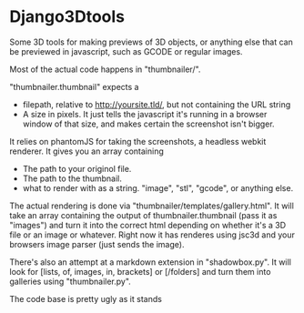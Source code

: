Django3Dtools
=============

Some 3D tools for making previews of 3D objects, or anything else that can be previewed in javascript, such as GCODE or regular images.

Most of the actual code happens in "thumbnailer/". 

"thumbnailer.thumbnail" expects a

 * filepath, relative to http://yoursite.tld/, but not containing the URL string
 * A size in pixels. It just tells the javascript it's running in a browser window of that size, and makes certain the screenshot isn't bigger.

It relies on phantomJS for taking the screenshots, a headless webkit renderer. It gives you an array containing

 * The path to your originol file.
 * The path to the thumbnail.
 * what to render with as a string. "image", "stl", "gcode", or anything else.

The actual rendering is done via "thumbnailer/templates/gallery.html". It will take an array containing the output of thumbnailer.thumbnail (pass it as "images") and turn it into the correct html depending on whether it's a 3D file or an image or whatever. Right now it has renderes using jsc3d and your browsers image parser (just sends the image).

There's also an attempt at a markdown extension in "shadowbox.py". It will look for [lists, of, images, in, brackets] or [/folders] and turn them into galleries using "thumbnailer.py".

The code base is pretty ugly as it stands
